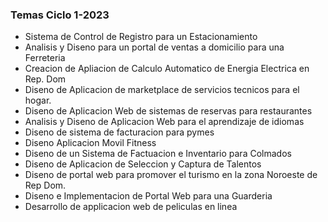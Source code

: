 ### Temas Ciclo 1-2023

- Sistema de Control de Registro para un Estacionamiento
- Analisis y Diseno para un portal de ventas a domicilio para una Ferreteria
- Creacion de Apliacion de Calculo Automatico de Energia Electrica en Rep. Dom
- Diseno de Aplicacion de marketplace de servicios tecnicos para el hogar.
- Diseno de Aplicacion Web de sistemas de reservas para restaurantes
- Analisis y Diseno de Aplicacion Web para el aprendizaje de idiomas 
- Diseno de sistema de facturacion para pymes
- Diseno Aplicacion Movil Fitness
- Diseno de un Sistema de Factuacion e Inventario para Colmados
- Diseno de Aplicacion de Seleccion y Captura de Talentos
- Diseno de portal web para promover el turismo en la zona Noroeste de Rep Dom.
- Diseno e Implementacion de Portal Web para una Guarderia
- Desarrollo de applicacion web de peliculas en linea
